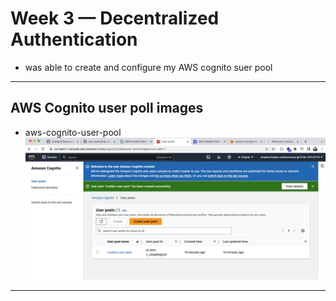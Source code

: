 # Week 3 — Decentralized Authentication


- was able to create and configure my AWS cognito suer pool 


---
##  AWS Cognito user poll images

- aws-cognito-user-pool
![aws-cognito-user-pool](assets/aws-cognito-user-pool.png)

---